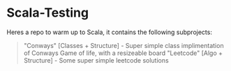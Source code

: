 # Scala-Testing
Heres a repo to warm up to Scala, it contains the following subprojects:

> "Conways" [Classes + Structure] - Super simple class implimentation of Conways Game of life, with a resizeable board
> "Leetcode" [Algo + Structure] - Some super simple leetcode solutions
